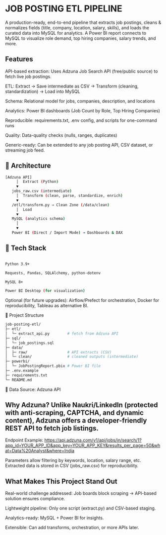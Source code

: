 # JOB POSTING ETL PIPELINE
A production-ready, end-to-end pipeline that extracts job postings, cleans & normalizes fields (title, company, location, salary, skills), and loads the curated data into MySQL for analytics. A Power BI report connects to MySQL to visualize role demand, top hiring companies, salary trends, and more.

## Features

API-based extraction: Uses Adzuna Job Search API (free/public source) to fetch live job postings.

ETL: Extract → Save intermediate as CSV → Transform (cleaning, standardization) → Load into MySQL

Schema: Relational model for jobs, companies, description, and locations

Analytics: Power BI dashboards (Job Count by Role, Top Hiring Companies)

Reproducible: requirements.txt, .env config, and scripts for one-command runs

Quality: Data-quality checks (nulls, ranges, duplicates)

Generic-ready: Can be extended to any job posting API, CSV dataset, or streaming job feed.

## 🧱 Architecture
``` bash
[Adzuna API]
     │  Extract (Python)
     ▼
   jobs_raw.csv (intermediate)
     │  Transform (clean, parse, standardize, enrich)
     ▼
   /etl/transform.py → Clean Zone (/data/clean)
     │  Load
     ▼
   MySQL (analytics schema)
     │
     ▼
   Power BI (Direct / Import Mode) → Dashboards & DAX
```
   
## 🧰 Tech Stack
``` bash

Python 3.9+

Requests, Pandas, SQLAlchemy, python-dotenv

MySQL 8+

Power BI Desktop (for visualization)
```
Optional (for future upgrades): Airflow/Prefect for orchestration, Docker for reproducibility, Tableau as alternative BI.

📁 Project Structure

```bash
job-posting-etl/
├─ etl/
│  └─ extract_api.py        # fetch from Adzuna API
├─ sql/
│  └─ job_postings.sql
├─ data/
│  ├─ raw/                  # API extracts (CSV)
│  └─ clean/                # cleaned outputs (intermediate)
├─ powerbi/
│  └─ JobPostingReport.pbix # Power BI file
├─ .env.example
├─ requirements.txt
└─ README.md
```
🔗 Data Source: Adzuna API

## Why Adzuna? Unlike Naukri/LinkedIn (protected with anti-scraping, CAPTCHA, and dynamic content), Adzuna offers a developer-friendly REST API to fetch job listings.

Endpoint Example:
https://api.adzuna.com/v1/api/jobs/in/search/1?app_id=YOUR_APP_ID&app_key=YOUR_APP_KEY&results_per_page=50&what=Data%20Analyst&where=India

Parameters allow filtering by keywords, location, salary range, etc.
Extracted data is stored in CSV (jobs_raw.csv) for reproducibility.

## What Makes This Project Stand Out

Real-world challenge addressed: Job boards block scraping → API-based solution ensures compliance.

Lightweight pipeline: Only one script (extract.py) and CSV-based staging.

Analytics-ready: MySQL + Power BI for insights.

Extensible: Can add transforms, orchestration, or more APIs later.
